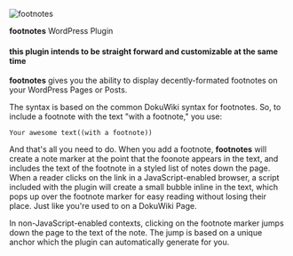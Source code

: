 ![footnotes](https://raw.githubusercontent.com/media-competence-institute/footnotes/master/assets/footnotes.png)

**footnotes** WordPress Plugin

#### this plugin intends to be straight forward and customizable at the same time ####

**footnotes** gives you the ability to display decently-formated footnotes on your WordPress Pages or Posts.


The syntax is based on the common DokuWiki syntax for footnotes. So, to include a footnote with the text "with a footnote," you use:

	Your awesome text((with a footnote))

And that's all you need to do. When you add a footnote, **footnotes** will create a note marker at the point that the foonote appears in the text, and includes the text of the footnote in a styled list of notes down the page. When a reader clicks on the link in a JavaScript-enabled browser, a script included with the plugin will create a small bubble inline in the text, which pops up over the footnote marker for easy reading without losing their place. Just like you're used to on a DokuWiki Page.

In non-JavaScript-enabled contexts, clicking on the footnote marker jumps down the page to the text of the note. The jump is based on a unique anchor which the plugin can automatically generate for you.
